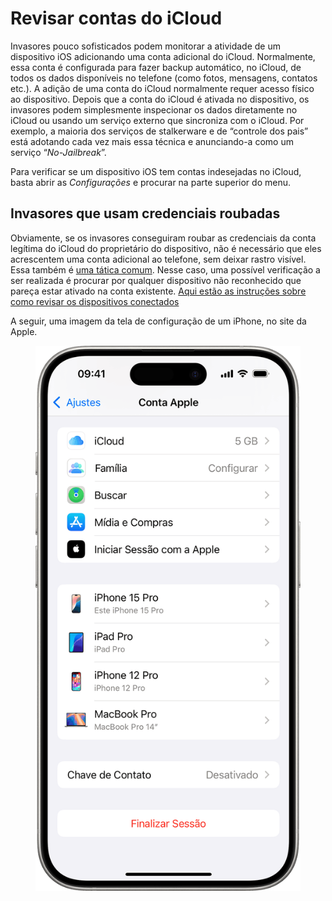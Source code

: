 # Revisar contas do iCloud

Invasores pouco sofisticados podem monitorar a atividade de um dispositivo iOS adicionando uma conta adicional do iCloud. Normalmente, essa conta é configurada para fazer backup automático, no iCloud, de todos os dados disponíveis no telefone (como fotos, mensagens, contatos etc.). A adição de uma conta do iCloud normalmente requer acesso físico ao dispositivo. Depois que a conta do iCloud é ativada no dispositivo, os invasores podem simplesmente inspecionar os dados diretamente no iCloud ou usando um serviço externo que sincroniza com o iCloud. Por exemplo, a maioria dos serviços de stalkerware e de “controle dos pais” está adotando cada vez mais essa técnica e anunciando-a como um serviço “_No-Jailbreak_”.

Para verificar se um dispositivo iOS tem contas indesejadas no iCloud, basta abrir as _Configurações_ e procurar na parte superior do menu.



## Invasores que usam credenciais roubadas

Obviamente, se os invasores conseguiram roubar as credenciais da conta legítima do iCloud do proprietário do dispositivo, não é necessário que eles acrescentem uma conta adicional ao telefone, sem deixar rastro visível. Essa também é [uma tática comum](https://www.vice.com/en_us/article/4xpgnj/paranoid-spouses-can-spy-on-partners-ios-10-devices-with-icloud-backups). Nesse caso, uma possível verificação a ser realizada é procurar por qualquer dispositivo não reconhecido que pareça estar ativado na conta existente. [Aqui estão as instruções sobre como revisar os dispositivos conectados](https://support.apple.com/pt-br/102649)

A seguir, uma imagem da tela de configuração de um iPhone, no site da Apple.

<figure><img src="../.gitbook/assets/ios-18-iphone-15-pro-settings-apple-account-devices.png" alt=""><figcaption></figcaption></figure>
